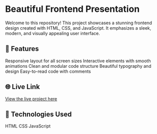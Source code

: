 # Beautiful Frontend Presentation
Welcome to this repository! This project showcases a stunning frontend design created with HTML, CSS, and JavaScript. It emphasizes a sleek, modern, and visually appealing user interface.

## 🚀 Features
Responsive layout for all screen sizes
Interactive elements with smooth animations
Clean and modular code structure
Beautiful typography and design
Easy-to-read code with comments
## 🌐 Live Link
[View the live project here](https://shivansh-raj.github.io/Pha5e-hero-clone/)

## 🔧 Technologies Used
HTML
CSS
JavaScript
